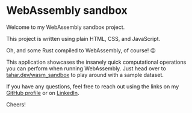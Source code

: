 # WebAssembly sandbox
Welcome to my WebAssembly sandbox project.

This project is written using plain HTML, CSS, and JavaScript.

Oh, and some Rust compiled to WebAssembly, of course! 😉

This application showcases the insanely quick computational operations you can perform when running WebAssembly.
Just head over to [tahar.dev/wasm_sandbox](https://tahar.dev/wasm_sandbox) to play around with a sample dataset.

If you have any questions, feel free to reach out using the links on my [GitHub profile](https://github.com/tntmeijs) or on [LinkedIn](https://linkedin.com/in/tntmeijs).

Cheers!
